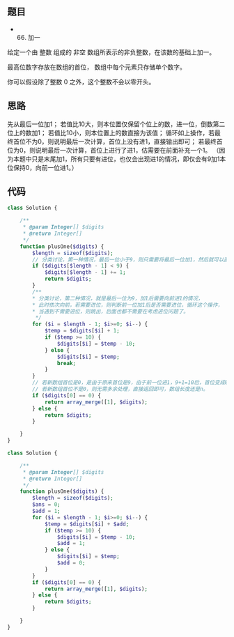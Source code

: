 ## 题目

* 66. 加一

给定一个由 整数 组成的 非空 数组所表示的非负整数，在该数的基础上加一。

最高位数字存放在数组的首位， 数组中每个元素只存储单个数字。

你可以假设除了整数 0 之外，这个整数不会以零开头。


## 思路
先从最后一位加1；
若值比10大，则本位置仅保留个位上的数，进一位，倒数第二位上的数加1；
若值比10小，则本位置上的数直接为该值；
循环如上操作，若最终首位不为0，则说明最后一次计算，首位上没有进1，直接输出即可；
若最终首位为0，则说明最后一次计算，首位上进行了进1，估需要在前面补充一个1。
（因为本题中只是末尾加1，所有只要有进位，也仅会出现进1的情况，即仅会有9加1本位保持0，向前一位进1。）

## 代码

```php
class Solution {

    /**
     * @param Integer[] $digits
     * @return Integer[]
     */
    function plusOne($digits) {
        $length = sizeof($digits);
        // 分类讨论，第一种情况，最后一位小于9，则只需要将最后一位加1，然后就可以直接返回了。
        if ($digits[$length - 1] < 9) {
            $digits[$length - 1] += 1;
            return $digits;
        }
        /**
        * 分类讨论，第二种情况，就是最后一位为9，加1后需要向前进1的情况，
        * 此时依次向前，若需要进位，则判断前一位加1后是否需要进位，循环这个操作，
        * 当遇到不需要进位，则跳出，后面也都不需要在考虑进位问题了。
         */
        for ($i = $length - 1; $i>=0; $i--) {
            $temp = $digits[$i] + 1;
            if ($temp >= 10) {
                $digits[$i] = $temp - 10;
            } else {
                $digits[$i] = $temp;
                break;
            }
        }
        // 若新数组首位是0，是由于原来首位是9，由于前一位进1，9+1=10后，首位变成0了，此时需要在前面补上一个1，数组长度由n变成n+1。
        // 若新数组首位不是0，则无需多余处理，直接返回即可，数组长度还是n。
        if ($digits[0] == 0) {
            return array_merge([1], $digits);
        } else {
            return $digits;
        }

    }
}
```


```php
class Solution {

    /**
     * @param Integer[] $digits
     * @return Integer[]
     */
    function plusOne($digits) {
        $length = sizeof($digits);
        $ans = 0;
        $add = 1;
        for ($i = $length - 1; $i>=0; $i--) {
            $temp = $digits[$i] + $add;
            if ($temp >= 10) {
                $digits[$i] = $temp - 10;
                $add = 1;
            } else {
                $digits[$i] = $temp;
                $add = 0;
            }
        }
        if ($digits[0] == 0) {
            return array_merge([1], $digits);
        } else {
            return $digits;
        }

    }
}
```
